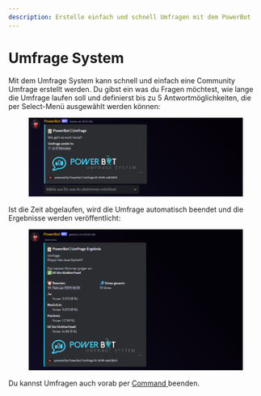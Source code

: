 ```yaml
---
description: Erstelle einfach und schnell Umfragen mit dem PowerBot
---
```


# Umfrage System

Mit dem Umfrage System kann schnell und einfach eine Community Umfrage erstellt werden. Du gibst ein was du Fragen möchtest, wie lange die Umfrage laufen soll und definierst bis zu 5 Antwortmöglichkeiten, die per Select-Menü ausgewählt werden können:

<div align="left">

<figure><img src="../.gitbook/assets/image (64).png" alt=""><figcaption></figcaption></figure>

</div>

Ist die Zeit abgelaufen, wird die Umfrage automatisch beendet und die Ergebnisse werden veröffentlicht:

<div align="left">

<figure><img src="../.gitbook/assets/image (65).png" alt=""><figcaption></figcaption></figure>

</div>

Du kannst Umfragen auch vorab per [Command ](../commands/admin-commands/umfrage.md)beenden.
